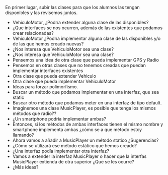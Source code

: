 En primer lugar, subir las clases para que los alumnos las tengan disponibles y las revisemos juntos.

- VehiculoMotor, ¿Podría extender alguna clase de las disponibles?
- ¿Que interfaces se nos ocurren, además de las existentes que podamos crear relacionadas?
- VehiculoMotor ¿Podría implementar alguna clase de las disponibles y/o de las que hemos creado nuevas?
- ¿Nos interesa que VehiculoMotor sea una clase?
- ¿Nos interesa que VehiculoMotor sea una clase?
- Pensemos una idea de otra clase que pueda implementar GPS y Radio
- Pensemos en otras clases que no tenemos creadas que puedan implementar interfaces existentes
- Otra clase que pueda extender Vehiculo
- Otra clase que pueda implementar VehiculoMotor
- Ideas para forzar polimorfismo.
- Buscar un método que podamos implementar en una interfaz, que sea static
- Buscar otro método que podamos meter en una interfaz de tipo default.
- Imaginemos una clase MusicPlayer, es posible que tenga los mismos métodos que radio??
- ¿Un smartphone podría implementar ambas?
- Entonces, si los métodos de ambas interfaces tienen el mismo nombre y smartphone implementa ambas ¿cómo se a que
  método estoy llamando?
- Ahora vamos a añadir a MusicPlayer un método statico ¿Sugerencias?
- ¿Cómo se utilizará ese método estático que hemos creado?
- ¿Una interfaz podía implementar otra interfaz?
- Vamos a extender la interfaz MusicPlayer o hacer que la interfas MusicPlayer extienda de otra superior ¿Que se les
  ocurre?
- ¿Más ideas?
